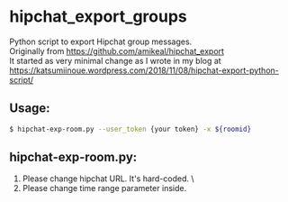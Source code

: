# hipchat_export_groups

Python script to export Hipchat group messages. \
Originally from https://github.com/amikeal/hipchat_export \
It started as very minimal change as I wrote in my blog at \
https://katsumiinoue.wordpress.com/2018/11/08/hipchat-export-python-script/

## Usage:

```bash
$ hipchat-exp-room.py --user_token {your token} -x ${roomid}
```

## hipchat-exp-room.py:

1. Please change hipchat URL. It's hard-coded. \
2. Please change time range parameter inside.
